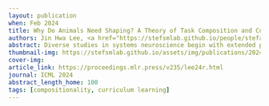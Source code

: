 ```yaml
---
layout: publication
when: Feb 2024
title: Why Do Animals Need Shaping? A Theory of Task Composition and Curriculum Learning
authors: Jin Hwa Lee, <a href="https://stefsmlab.github.io/people/stefanosaraomannelli/"><u>Stefano Sarao Mannelli</u></a>, Andrew Saxe
abstract: Diverse studies in systems neuroscience begin with extended periods of training known as 'shaping' procedures. These involve progressively studying component parts of more complex tasks, and can make the difference between learning a task quickly, slowly or not at all. Despite the importance of shaping to the acquisition of complex tasks, there is as yet no theory that can help guide the design of shaping procedures, or more fundamentally, provide insight into its key role in learning. Modern deep reinforcement learning systems might implicitly learn compositional primitives within their multilayer policy networks. Inspired by these models, we propose and analyse a model of deep policy gradient learning of simple compositional reinforcement learning tasks. Using the tools of statistical physics, we solve for exact learning dynamics and characterise different learning strategies including primitives pre-training, in which task primitives are studied individually before learning compositional tasks. We find a complex interplay between task complexity and the efficacy of shaping strategies. Overall, our theory provides an analytical understanding of the benefits of shaping in a class of compositional tasks and a quantitative account of how training protocols can disclose useful task primitives, ultimately yielding faster and more robust learning.
thumbnail-img: https://stefsmlab.github.io/assets/img/publications/2024-02-01-Why-shaping-thumbnail.png
cover-img:
article_link: https://proceedings.mlr.press/v235/lee24r.html
journal: ICML 2024
abstract_length_home: 100
tags: [compositionality, curriculum learning]
---
```

